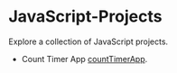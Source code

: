 # JavaScript-Projects
Explore a collection of JavaScript projects.

- Count Timer App [countTimerApp](https://github.com/sri-ram-ravi/JavaScript-Projects/tree/main/counterDownTimer).
